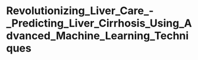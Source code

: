 # Revolutionizing_Liver_Care_-_Predicting_Liver_Cirrhosis_Using_Advanced_Machine_Learning_Techniques